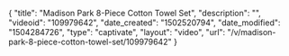 {
    "title": "Madison Park 8-Piece Cotton Towel Set",
    "description": "",
    "videoid": "109979642",
    "date_created": "1502520794",
    "date_modified": "1504284726",
    "type": "captivate",
    "layout": "video",
    "url": "\/v\/madison-park-8-piece-cotton-towel-set\/109979642"
}